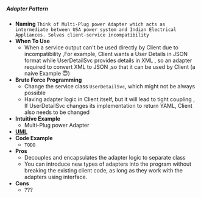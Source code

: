 ##### Adapter Pattern
- **Naming** `Think of Multi-Plug power Adapter which acts as intermediate between USA power system and Indian Electrical Appliances. Solves client-service incompatibility`
- **When To Use**
    - When a service output can't be used directly by Client due to incompatibility ,For example, Client wants a User Details in JSON format while UserDetailSvc provides details in XML , so an adapter required to convert XML to JSON ,so that it can be used by Client (a naive Example :innocent:)
- **Brute Force Programming**
    - Change the service class `UserDetailSvc`, which might not be always possible 
    - Having adapter logic in Client itself, but it will lead to tight coupling , If UserDetailSvc changes its implementation to return YAML, Client also needs to be changed
- **Intuitive Example**
    - Multi-Plug power Adapter
- [**UML**](AdapterUML.puml)
- **Code Example**
    - `TODO`
- **Pros**
    - Decouples and encapsulates the adapter logic to separate class
    - You can introduce new types of adapters into the program without breaking the existing client code, as long as they work with the adapters using interface.
- **Cons**
    - ???
